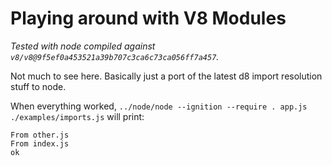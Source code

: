 # Playing around with V8 Modules

*Tested with node compiled against `v8/v8@9f5ef0a453521a39b707c3ca6c73ca056ff7a457`.*

Not much to see here. Basically just a port of the latest d8 import resolution stuff to node.

When everything worked, `../node/node --ignition --require . app.js ./examples/imports.js` will print:

```
From other.js
From index.js
ok
```
